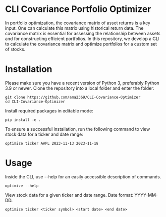 # CLI Covariance Portfolio Optimizer

In portfolio optimization, the covariance matrix of asset returns is a key input. One can calculate this matrix using historical return data. The covariance matrix is essential for assessing the relationship between assets and for constructing efficient portfolios. In this repository, we develop a CLI to calculate the covariance matrix and optimize portfolios for a custom set of stocks. 

# Installation

Please make sure you have a recent version of Python 3, preferably Python 3.9 or newer. Clone the repository into a local folder and enter the folder:
```
git clone https://github.com/ama2369/CLI-Covariance-Optimizer
cd CLI-Covariance-Optimizer
```

Install required packages in editable mode:

```
pip install -e .
```

To ensure a successful installation, run the following command to view stock data for a ticker and date range:
```
optimize ticker AAPL 2023-11-13 2023-11-18
```

# Usage

Inside the CLI, use --help for an easily accessible description of commands. 

```
optimize --help
```

View stock data for a given ticker and date range. Date format: YYYY-MM-DD. 
```
optimize ticker <ticker symbol> <start date> <end date>
```
